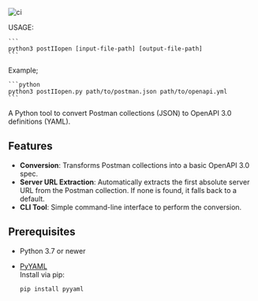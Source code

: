 ![ci](https://github.com/brainspill3r/postIIopen/actions/workflows/ci.yml/badge.svg)

USAGE:
    
    ```
    python3 postIIopen [input-file-path] [output-file-path]
    ```
    
Example;
    
    ```python
    python3 postIIopen.py path/to/postman.json path/to/openapi.yml
    ```

A Python tool to convert Postman collections (JSON) to OpenAPI 3.0 definitions (YAML).

## Features

- **Conversion**: Transforms Postman collections into a basic OpenAPI 3.0 spec.
- **Server URL Extraction**: Automatically extracts the first absolute server URL from the Postman collection. If none is found, it falls back to a default.
- **CLI Tool**: Simple command-line interface to perform the conversion.

## Prerequisites

- Python 3.7 or newer
- [PyYAML](https://pyyaml.org/)  
  Install via pip:

  ```bash
  pip install pyyaml
  ```
